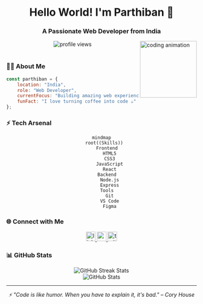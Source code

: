 <div align="center">
  <h1>Hello World! I'm Parthiban 🚀</h1>
  <h3>A Passionate Web Developer from India</h3>
</div>

<img align="right" src="https://cdn.pixabay.com/animation/2023/05/25/09/35/09-35-39-25_512.gif" width="150" alt="coding animation"/>

<div align="center">
  <img src="https://komarev.com/ghpvc/?username=justparthi&label=Profile%20views&color=0e75b6&style=flat" alt="profile views"/>
</div>

<br/>

### 🧑‍💻 About Me
```javascript
const parthiban = {
    location: "India",
    role: "Web Developer",
    currentFocus: "Building amazing web experiences",
    funFact: "I love turning coffee into code ☕"
};
```

### ⚡ Tech Arsenal 
<div align="center">

```mermaid
mindmap
  root((Skills))
    Frontend
      HTML5
      CSS3
      JavaScript
      React
    Backend
      Node.js
      Express
    Tools
      Git
      VS Code
      Figma
```

</div>

### 🌐 Connect with Me
<div align="center">
  <a href="YOUR_LINKEDIN_URL">
    <img src="https://img.shields.io/static/v1?message=LinkedIn&logo=linkedin&label=&color=0077B5&logoColor=white&labelColor=&style=for-the-badge" height="25" alt="linkedin logo" />
  </a>
  <a href="YOUR_YOUTUBE_URL">
    <img src="https://img.shields.io/static/v1?message=Youtube&logo=youtube&label=&color=FF0000&logoColor=white&labelColor=&style=for-the-badge" height="25" alt="youtube logo" />
  </a>
  <a href="YOUR_TWITTER_URL">
    <img src="https://img.shields.io/static/v1?message=Twitter&logo=twitter&label=&color=1DA1F2&logoColor=white&labelColor=&style=for-the-badge" height="25" alt="twitter logo" />
  </a>
</div>

### 📊 GitHub Stats
<div align="center">
  <img src="https://github-readme-streak-stats.herokuapp.com/?user=justparthi&theme=tokyonight&hide_border=true" alt="GitHub Streak Stats"/>
  <br/>
  <img src="https://github-readme-stats.vercel.app/api?username=justparthi&show_icons=true&theme=tokyonight&hide_border=true&count_private=true" alt="GitHub Stats"/>
</div>

---

<div align="center">
  <i>⚡ "Code is like humor. When you have to explain it, it's bad." – Cory House</i>
</div>
